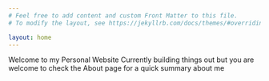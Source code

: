 ```yaml
---
# Feel free to add content and custom Front Matter to this file.
# To modify the layout, see https://jekyllrb.com/docs/themes/#overriding-theme-defaults

layout: home
---
```


Welcome to my Personal Website
Currently building things out but you are welcome to check the About page for a 
quick summary about me